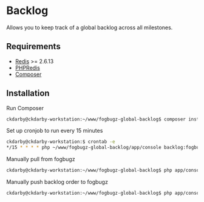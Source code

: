 # Backlog
Allows you to keep track of a global backlog across all milestones.

## Requirements
* [Redis](http://redis.io/) >= 2.6.13
* [PHPRedis](https://github.com/nicolasff/phpredis)
* [Composer](http://getcomposer.org/)

## Installation
Run Composer
```Bash
ckdarby@ckdarby-workstation:~/www/fogbugz-global-backlog$ composer install
```

Set up cronjob to run every 15 minutes
```Bash
ckdarby@ckdarby-workstation:$ crontab -e
*/15 * * * * php ~/www/fogbugz-global-backlog/app/console backlog:fogbugz
```

Manually pull from fogbugz
```Bash
ckdarby@ckdarby-workstation:~/www/fogbugz-global-backlog$ php app/console backlog:fogbugz
```

Manually push backlog order to fogbugz
```Bash
ckdarby@ckdarby-workstation:~/www/fogbugz-global-backlog$ php app/console backlog:fogbugz --push
```
